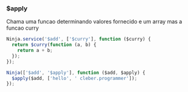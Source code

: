 ### $apply

Chama uma funcao determinando valores fornecido e um array mas a funcao curry

```javascript
Ninja.service('$add', ['$curry'], function ($curry) {
  return $curry(function (a, b) {
    return a + b;
  });
});

Ninja(['$add', '$apply'], function ($add, $apply) {
  $apply($add, ['hello', ' cleber.programmer']);
});
```

